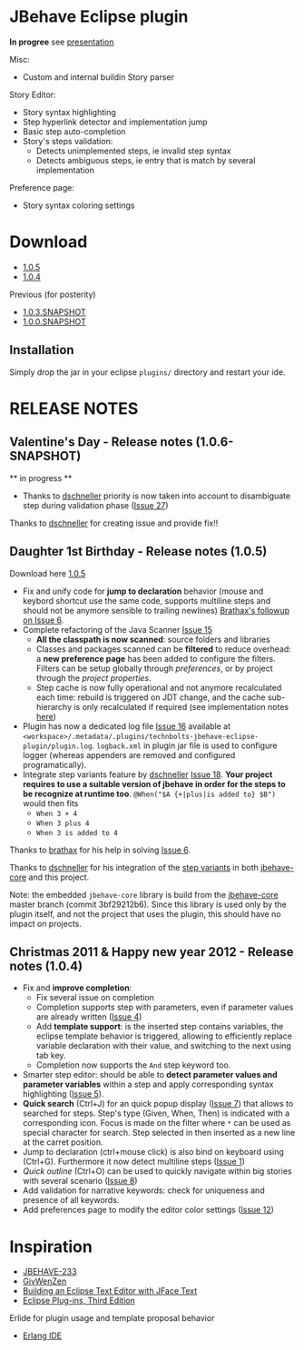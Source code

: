 JBehave Eclipse plugin
=======================

**In progree** see [presentation](http://arnauld.github.com/jbehave-eclipse-plugin/)

Misc:

* Custom and internal buildin Story parser

Story Editor:

* Story syntax highlighting
* Step hyperlink detector and implementation jump
* Basic step auto-completion
* Story's steps validation:
  * Detects unimplemented steps, ie invalid step syntax
  * Detects ambiguous steps, ie entry that is match by several implementation

Preference page:

* Story syntax coloring settings

Download
========================

* [1.0.5](https://github.com/downloads/Arnauld/jbehave-eclipse-plugin/technbolts-jbehave-eclipse-plugin_1.0.5.jar)
* [1.0.4](https://github.com/downloads/Arnauld/jbehave-eclipse-plugin/technbolts-jbehave-eclipse-plugin_1.0.4.jar)

Previous (for posterity)

* [1.0.3.SNAPSHOT](https://github.com/downloads/Arnauld/jbehave-eclipse-plugin/technbolts-jbehave-eclipse-plugin_1.0.3.SNAPSHOT.jar)
* [1.0.0.SNAPSHOT](https://github.com/downloads/Arnauld/jbehave-eclipse-plugin/technbolts-jbehave-eclipse-plugin_1.0.0.SNAPSHOT.jar)

Installation
------------

Simply drop the jar in your eclipse `plugins/` directory and restart your ide.


RELEASE NOTES
=============


Valentine's Day - Release notes (1.0.6-SNAPSHOT)
------------------------------------------------

** in progress **

* Thanks to [dschneller](https://github.com/dschneller) priority is now taken into account to disambiguate step during validation phase ([Issue 27](https://github.com/Arnauld/jbehave-eclipse-plugin/issues/27))


Thanks to [dschneller](https://github.com/dschneller) for creating issue and provide fix!!


Daughter 1st Birthday - Release notes (1.0.5)
---------------------------------------------

Download here [1.0.5](https://github.com/downloads/Arnauld/jbehave-eclipse-plugin/technbolts-jbehave-eclipse-plugin_1.0.5.jar)

* Fix and unify code for **jump to declaration** behavior (mouse and keybord shortcut use the same code, supports multiline steps and should not be anymore sensible to trailing newlines) [Brathax's followup on Issue 6](https://github.com/Arnauld/jbehave-eclipse-plugin/issues/6#issuecomment-3395767).
* Complete refactoring of the Java Scanner [Issue 15](https://github.com/Arnauld/jbehave-eclipse-plugin/issues/15)
  * **All the classpath is now scanned**: source folders and libraries
  * Classes and packages scanned can be **filtered** to reduce overhead: a **new preference page** has been added to configure the filters. Filters can be setup globally through *preferences*, or by project through the *project properties*.
  * Step cache is now fully operational and not anymore recalculated each time: rebuild is triggered on JDT change, and the cache sub-hierarchy is only recalculated if required (see implementation notes [here](https://github.com/Arnauld/jbehave-eclipse-plugin/issues/15#issuecomment-3478376))
* Plugin has now a dedicated log file [Issue 16](https://github.com/Arnauld/jbehave-eclipse-plugin/issues/16) available at `<workspace>/.metadata/.plugins/technbolts-jbehave-eclipse-plugin/plugin.log`. `logback.xml` in plugin jar file is used to configure logger (whereas appenders are removed and configured programatically).
* Integrate step variants feature by [dschneller](https://github.com/dschneller) [Issue 18](https://github.com/Arnauld/jbehave-eclipse-plugin/pull/18). **Your project requires to use a suitable version of jbehave in order for the steps to be recognize at runtime too**. `@When("$A {+|plus|is added to} $B")` would then fits
  * `When 3 + 4`
  * `When 3 plus 4`
  * `When 3 is added to 4`

Thanks to [brathax](https://github.com/brathax) for his help in solving [Issue 6](https://github.com/Arnauld/jbehave-eclipse-plugin/issues/6#issuecomment-3395767).

Thanks to [dschneller](https://github.com/dschneller) for his integration of the [step variants](http://jira.codehaus.org/browse/JBEHAVE-702?focusedCommentId=288852&page=com.atlassian.jira.plugin.system.issuetabpanels:comment-tabpanel#comment-288852) in both [jbehave-core](https://github.com/jbehave/jbehave-core) and this project.


Note: the embedded `jbehave-core` library is build from the [jbehave-core](https://github.com/jbehave/jbehave-core) master branch (commit 3bf29212b6). Since this library is used only by the plugin itself, and not the project that uses the plugin, this should have no impact on projects.


Christmas 2011 & Happy new year 2012 - Release notes (1.0.4)
------------------------------------------------------------

* Fix and **improve completion**:
  * Fix several issue on completion
  * Completion supports step with parameters, even if parameter values are already written ([Issue 4](https://github.com/Arnauld/jbehave-eclipse-plugin/issues/4))
  * Add **template support**: is the inserted step contains variables, the eclipse template behavior is triggered, allowing to efficiently replace variable declaration with their value, and switching to the next using tab key.
  * Completion now supports the `And` step keyword too.
* Smarter step editor: should be able to **detect parameter values and parameter variables** within a step and apply corresponding syntax highlighting ([Issue 5](https://github.com/Arnauld/jbehave-eclipse-plugin/issues/5)).
* **Quick search** (Ctrl+J) for an quick popup display ([Issue 7](https://github.com/Arnauld/jbehave-eclipse-plugin/issues/7)) that allows to searched for steps. Step's type (Given, When, Then) is indicated with a corresponding icon. Focus is made on the filter where `*` can be used as special character for search. Step selected in then inserted as a new line at the carret position.
* Jump to declaration (ctrl+mouse click) is also bind on keyboard using (Ctrl+G). Furthermore it now detect multiline steps ([Issue 1](https://github.com/Arnauld/jbehave-eclipse-plugin/issues/1))
* *Quick outline* (Ctrl+O) can be used to quickly navigate within big stories with several scenario ([Issue 8](https://github.com/Arnauld/jbehave-eclipse-plugin/issues/8))
* Add validation for narrative keywords: check for uniqueness and presence of all keywords.
* Add preferences page to modify the editor color settings ([Issue 12](https://github.com/Arnauld/jbehave-eclipse-plugin/issues/12))


Inspiration
========================

* [JBEHAVE-233](http://jira.codehaus.org/browse/JBEHAVE-233)
* [GivWenZen](https://bitbucket.org/szczepiq/givwenzenclipse/wiki/Home)
* [Building an Eclipse Text Editor with JFace Text](http://www.realsolve.co.uk/site/tech/jface-text.php)
* [Eclipse Plug-ins, Third Edition](http://www.amazon.com/Eclipse-Plug-ins-3rd-Eric-Clayberg/dp/0321553462/ref=sr_1_1?ie=UTF8&s=books&qid=1300059405&sr=8-1)

Erlide for plugin usage and template proposal behavior

* [Erlang IDE ](https://github.com/erlide/erlide)